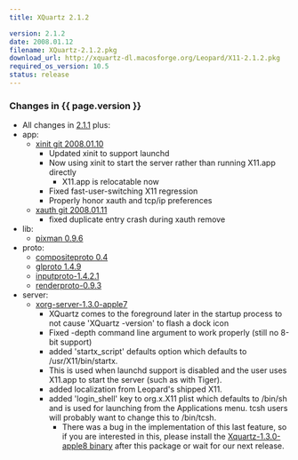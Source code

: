 ```yaml
---
title: XQuartz 2.1.2

version: 2.1.2
date: 2008.01.12
filename: XQuartz-2.1.2.pkg
download_url: http://xquartz-dl.macosforge.org/Leopard/X11-2.1.2.pkg
required_os_version: 10.5
status: release
---
```


### Changes in {{ page.version }} ###
  * All changes in [2.1.1](XQuartz-2.1.1.html) plus:
  * app:
    * [xinit git 2008.01.10](http://gitweb.freedesktop.org/?p=xorg/app/xinit.git;a=summary)
      * Updated xinit to support launchd
      * Now using xinit to start the server rather than running X11.app directly
        * X11.app is relocatable now
      * Fixed fast-user-switching X11 regression
      * Properly honor xauth and tcp/ip preferences
    * [xauth git 2008.01.11](http://gitweb.freedesktop.org/?p=xorg/app/xauth.git;a=summary)
      * fixed duplicate entry crash during xauth remove
  * lib:
    * [pixman 0.9.6](http://lists.freedesktop.org/archives/xorg-announce/2007-October/000423.html)
  * proto:
    * [compositeproto 0.4](http://lists.freedesktop.org/archives/xorg-announce/2007-July/000319.html)
    * [glproto 1.4.9](http://lists.freedesktop.org/archives/xorg-announce/2007-October/000424.html)
    * [inputproto-1.4.2.1](http://lists.freedesktop.org/archives/xorg-announce/2007-August/000371.html)
    * [renderproto-0.9.3](http://lists.freedesktop.org/archives/xorg-announce/2007-August/000372.html)
  * server:
    * [xorg-server-1.3.0-apple7](http://cgit.freedesktop.org/xorg/xserver/log/?h=be7598b6202f1e09877509f09af41b0f89a95e57)
      * XQuartz comes to the foreground later in the startup process to not cause 'XQuartz -version' to flash a dock icon
      * Fixed -depth command line argument to work properly (still no 8-bit support)
      * added 'startx_script' defaults option which defaults to /usr/X11/bin/startx.
      * This is used when launchd support is disabled and the user uses X11.app to start the server (such as with Tiger).
      * added localization from Leopard's shipped X11.
      * added 'login_shell' key to org.x.X11 plist which defaults to /bin/sh and is used for launching from the Applications menu.  tcsh users will probably want to change this to /bin/tcsh.
        * There was a bug in the implementation of this last feature, so if you are interested in this, please install the [Xquartz-1.3.0-apple8 binary](wiki:Releases#xorg-serverXquartz) after this package or wait for our next release.
